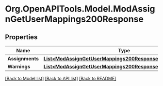 # Org.OpenAPITools.Model.ModAssignGetUserMappings200Response

## Properties

Name | Type | Description | Notes
------------ | ------------- | ------------- | -------------
**Assignments** | [**List&lt;ModAssignGetUserMappings200ResponseAssignmentsInner&gt;**](ModAssignGetUserMappings200ResponseAssignmentsInner.md) |  | 
**Warnings** | [**List&lt;ModAssignGetUserMappings200ResponseWarningsInner&gt;**](ModAssignGetUserMappings200ResponseWarningsInner.md) |  | [optional] 

[[Back to Model list]](../README.md#documentation-for-models) [[Back to API list]](../README.md#documentation-for-api-endpoints) [[Back to README]](../README.md)

